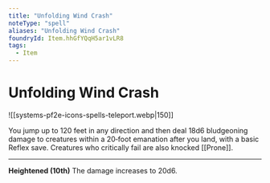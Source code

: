 ```yaml
---
title: "Unfolding Wind Crash"
noteType: "spell"
aliases: "Unfolding Wind Crash"
foundryId: Item.hhGfYQqH5ar1vLR8
tags:
  - Item
---
```


# Unfolding Wind Crash
![[systems-pf2e-icons-spells-teleport.webp|150]]

You jump up to 120 feet in any direction and then deal 18d6 bludgeoning damage to creatures within a 20‐foot emanation after you land, with a basic Reflex save. Creatures who critically fail are also knocked [[Prone]].

* * *

**Heightened (10th)** The damage increases to 20d6.
